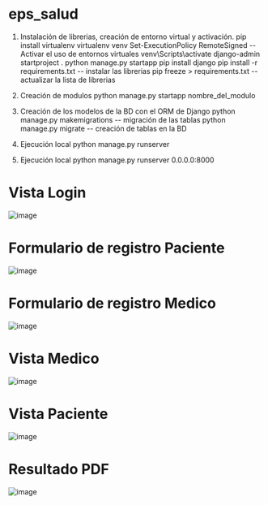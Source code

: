 # eps_salud

1. Instalación de librerias, creación de entorno virtual y activación.
    pip install virtualenv
    virtualenv venv
    Set-ExecutionPolicy RemoteSigned -- Activar el uso de entornos virtuales
    venv\Scripts\activate
    django-admin startproject  .
    python manage.py startapp 
    pip install django
    pip install -r requirements.txt -- instalar las librerias
    pip freeze > requirements.txt -- actualizar la lista de librerias


2. Creación de modulos
    python manage.py startapp nombre_del_modulo

3. Creación de los modelos de la BD con el ORM de Django
    python manage.py makemigrations -- migración de las tablas
    python manage.py migrate -- creación de tablas en la BD


4. Ejecución local
    python manage.py runserver


5. Ejecución local
    python manage.py runserver 0.0.0.0:8000
   
# Vista Login

![image](https://github.com/user-attachments/assets/be0272bf-befe-4c30-8587-768691806b60)

# Formulario de registro Paciente

![image](https://github.com/user-attachments/assets/2aad0ca8-490d-48a1-a8e7-1b81e534aa5e)


# Formulario de registro Medico

![image](https://github.com/user-attachments/assets/1b965482-7058-4c0f-a2a7-5aade62410ed)

# Vista Medico

![image](https://github.com/user-attachments/assets/25b08c49-f621-4a63-9045-d5b0afc1af84)


# Vista Paciente

![image](https://github.com/user-attachments/assets/d09ab135-97dc-4ea7-ad99-c8f959e0aa2b)


# Resultado PDF

![image](https://github.com/user-attachments/assets/615be871-1793-4748-9913-0e44d4c88489)


